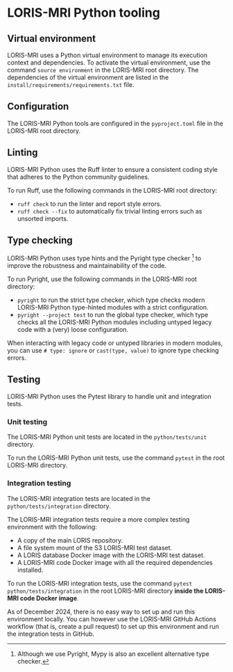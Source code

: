 # LORIS-MRI Python tooling

## Virtual environment

LORIS-MRI uses a Python virtual environment to manage its execution context and dependencies. To activate the virtual environment, use the command `source environment` in the LORIS-MRI root directory. The dependencies of the virtual environment are listed in the `install/requirements/requirements.txt` file.

## Configuration

The LORIS-MRI Python tools are configured in the `pyproject.toml` file in the LORIS-MRI root directory.

## Linting

LORIS-MRI Python uses the Ruff linter to ensure a consistent coding style that adheres to the Python community guidelines.

To run Ruff, use the following commands in the LORIS-MRI root directory:
* `ruff check` to run the linter and report style errors.
* `ruff check --fix` to automatically fix trivial linting errors such as unsorted imports.

## Type checking

LORIS-MRI Python uses type hints and the Pyright type checker [^3] to improve the robustness and maintainability of the code.

To run Pyright, use the following commands in the LORIS-MRI root directory:
* `pyright` to run the strict type checker, which type checks modern LORIS-MRI Python type-hinted modules with a strict configuration.
* `pyright --project test` to run the global type checker, which type checks all the LORIS-MRI Python modules including untyped legacy code with a (very) loose configuration.

When interacting with legacy code or untyped libraries in modern modules, you can use `# type: ignore` or `cast(type, value)` to ignore type checking errors.

[^3]: Although we use Pyright, Mypy is also an excellent alternative type checker.

## Testing

LORIS-MRI Python uses the Pytest library to handle unit and integration tests.

### Unit testing

The LORIS-MRI Python unit tests are located in the `python/tests/unit` directory.

To run the LORIS-MRI Python unit tests, use the command `pytest` in the root LORIS-MRI directory.

### Integration testing

The LORIS-MRI integration tests are located in the `python/tests/integration` directory.

The LORIS-MRI integration tests require a more complex testing environment with the following:
- A copy of the main LORIS repository.
- A file system mount of the S3 LORIS-MRI test dataset.
- A LORIS database Docker image with the LORIS-MRI test dataset.
- A LORIS-MRI code Docker image with all the required dependencies installed.

To run the LORIS-MRI integration tests, use the command `pytest python/tests/integration` in the root LORIS-MRI directory **inside the LORIS-MRI code Docker image**.

As of December 2024, there is no easy way to set up and run this environment locally. You can however use the LORIS-MRI GitHub Actions workflow (that is, create a pull request) to set up this environment and run the integration tests in GitHub.
